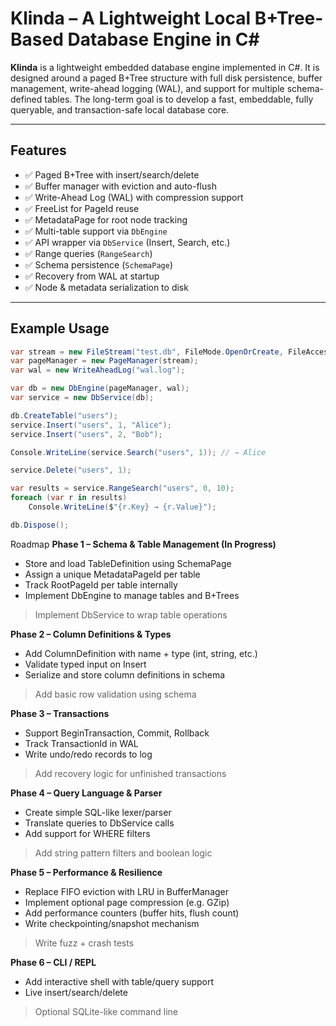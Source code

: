 # Klinda – A Lightweight Local B+Tree-Based Database Engine in C#

**Klinda** is a lightweight embedded database engine implemented in C#. It is designed around a paged B+Tree structure with full disk persistence, buffer management, write-ahead logging (WAL), and support for multiple schema-defined tables. The long-term goal is to develop a fast, embeddable, fully queryable, and transaction-safe local database core.

---

## Features

- ✅ Paged B+Tree with insert/search/delete
- ✅ Buffer manager with eviction and auto-flush
- ✅ Write-Ahead Log (WAL) with compression support
- ✅ FreeList for PageId reuse
- ✅ MetadataPage for root node tracking
- ✅ Multi-table support via `DbEngine`
- ✅ API wrapper via `DbService` (Insert, Search, etc.)
- ✅ Range queries (`RangeSearch`)
- ✅ Schema persistence (`SchemaPage`)
- ✅ Recovery from WAL at startup
- ✅ Node & metadata serialization to disk


---

## Example Usage

```csharp
var stream = new FileStream("test.db", FileMode.OpenOrCreate, FileAccess.ReadWrite);
var pageManager = new PageManager(stream);
var wal = new WriteAheadLog("wal.log");

var db = new DbEngine(pageManager, wal);
var service = new DbService(db);

db.CreateTable("users");
service.Insert("users", 1, "Alice");
service.Insert("users", 2, "Bob");

Console.WriteLine(service.Search("users", 1)); // → Alice

service.Delete("users", 1);

var results = service.RangeSearch("users", 0, 10);
foreach (var r in results)
    Console.WriteLine($"{r.Key} → {r.Value}");

db.Dispose();
```
Roadmap
**Phase 1 – Schema & Table Management (In Progress)**

- Store and load TableDefinition using SchemaPage
- Assign a unique MetadataPageId per table
- Track RootPageId per table internally
- Implement DbEngine to manage tables and B+Trees

> Implement DbService to wrap table operations

**Phase 2 – Column Definitions & Types**

- Add ColumnDefinition with name + type (int, string, etc.)
- Validate typed input on Insert
- Serialize and store column definitions in schema

> Add basic row validation using schema

**Phase 3 – Transactions**

- Support BeginTransaction, Commit, Rollback
- Track TransactionId in WAL
- Write undo/redo records to log

> Add recovery logic for unfinished transactions

**Phase 4 – Query Language & Parser**

- Create simple SQL-like lexer/parser
- Translate queries to DbService calls
- Add support for WHERE filters
> Add string pattern filters and boolean logic

**Phase 5 – Performance & Resilience**

- Replace FIFO eviction with LRU in BufferManager
- Implement optional page compression (e.g. GZip)
- Add performance counters (buffer hits, flush count)
- Write checkpointing/snapshot mechanism

> Write fuzz + crash tests

**Phase 6 – CLI / REPL**

- Add interactive shell with table/query support
- Live insert/search/delete

> Optional SQLite-like command line
